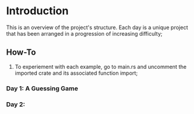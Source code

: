 # Introduction

This is an overview of the project's structure. Each day is a unique project that has been arranged in a progression of increasing difficulty;

## How-To

1. To experiement with each example, go to main.rs and uncomment the imported crate and its associated function import;

### Day 1: A Guessing Game

### Day 2:

